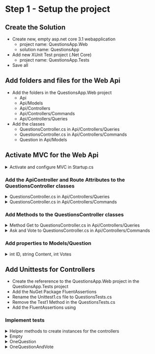 # Step 1 - Setup the project

## Create the Solution

* Create new, empty asp.net core 3.1 webapplication 
  * project name: QuestionsApp.Web
  * solution name: QuestionsApp
* Add new XUnit Test project (.Net Core)
  * project name: QuestionsApp.Tests
* Save all

## Add folders and files for the Web Api

* Add the folders in the QuestionsApp.Web project
  * Api
  * Api/Models
  * Api/Controllers
  * Api/Controllers/Commands
  * Api/Controllers/Queries
* Add the classes
  * QuestionsController.cs in Api/Controllers/Queries
  * QuestionsController.cs in Api/Controllers/Commands
  * Question in Api/Models

## Activate MVC for the Web Api

<details><summary>Activate and configure MVC in Startup.cs</summary>
 
~~~c#

public void ConfigureServices(IServiceCollection services)
{
	// Registration and configuration of the MVC Framework
	services.AddControllers();
}

public void Configure(IApplicationBuilder app, IWebHostEnvironment env)
{
	if (env.IsDevelopment())
    {
		app.UseDeveloperExceptionPage();
	}

	app.UseRouting();

	app.UseEndpoints(endpoints =>
    {
		// Activate MVC Controllers for WebApi
		endpoints.MapControllers();

        endpoints.MapGet("/", async context =>
        {
			await context.Response.WriteAsync("Error");
        });
    });
}
~~~
</details>

### Add the ApiController and Route Attributes to the QuestionsController classes

<details><summary>QuestionsController.cs in Api/Controllers/Queries</summary>
 
~~~c#
[ApiController]
[Route("Api/Queries/[controller]")]
public class QuestionsController : ControllerBase
~~~
</details>
<details><summary>QuestionsController.cs in Api/Controllers/Commands</summary>
 
~~~c#
[ApiController]
[Route("Api/Commands/[controller]/[action]")]
public class QuestionsController : ControllerBase
 ~~~
</details>

### Add Methods to the QuestionsController classes

<details><summary>Method Get to QuestionsController.cs in Api/Controllers/Queries</summary>
 
~~~c#
[HttpGet]
public List<Question> Get()
{
    throw new NotImplementedException();
}
~~~
</details>
<details><summary>Ask and Vote to QuestionsController.cs in Api/Controllers/Commands</summary>
 
~~~c#
[HttpPut]
public IActionResult Ask([FromQuery]string content)
{
    throw new NotImplementedException();
}

[HttpPut]
public IActionResult Vote([FromQuery]int questionID)
{
    throw new NotImplementedException();
}
~~~
</details>

### Add properties to Models/Question

<details><summary>int ID, string Content, int Votes</summary>

~~~c#
public int ID { get; set; }
public string Content { get; set; }
public int Votes { get; set; }
~~~
</details>

## Add Unittests for Controllers

* Create the refererence to the QuestionsApp.Web project in the QuestionsApp.Tests project
* Add the NuGet Package FluentAssertions
* Rename the Unittest1.cs file to QuestionsTests.cs
* Remove the Test1 Method in the QuestionsTests.cs
* Add the FluentAssertions using

### Implement tests 

<details><summary>Helper methods to create instances for the controllers</summary>

~~~c#
private Web.Api.Controllers.Queries.QuestionsController NewQuery()
{
	return new Web.Api.Controllers.Queries.QuestionsController();
}

private Web.Api.Controllers.Commands.QuestionsController NewCommand()
{
	return new Web.Api.Controllers.Commands.QuestionsController();
}
~~~
</details>


<details><summary>Empty</summary>

~~~c#
[Fact]
public void Empty()
{
	var query = NewQuery();
	query.Get().Should().BeEmpty();
}
~~~
</details>

<details><summary>OneQuestion</summary>

~~~c#
[Fact]
public void OneQuestion()
{
	var query = NewQuery();
	var command = NewCommand();

	command.Ask("Dummy Question").Should().NotBeNull();

	query.Get().Should().HaveCount(1);
}
~~~
</details>

<details><summary>OneQuestionAndVote</summary>

~~~c#
[Fact]
public void OneQuestionAndVote()
{
	var query = NewQuery();
	var command = NewCommand();

	command.Ask("Dummy Question").Should().NotBeNull();

	var result = query.Get();
	result.Should().HaveCount(1);
	result[0].Votes.Should().Be(0);

	command.Vote(result[0].ID).Should().NotBeNull();
	result = query.Get();
	result.Should().HaveCount(1);
	result[0].Votes.Should().Be(1);
}
~~~
</details>